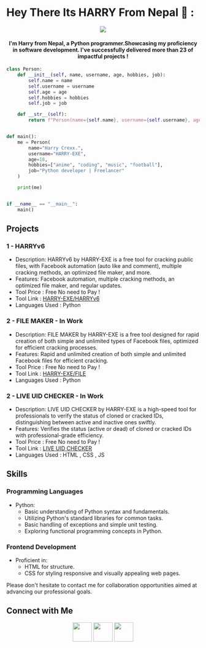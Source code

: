 
# Hey There Its HARRY From Nepal 👋 :

<div align="center">
  <p>
    <img src="https://github.com/HARRY-EXE/HARRY-EXE/assets/94730463/821a8823-804d-4ec3-8643-6cfad890bc3c">
  </p>
  <h4>I'm Harry from Nepal, a Python programmer.Showcasing my proficiency in software development. I've successfully delivered more than 23 of impactful projects ! </h4>
</div>

```python
class Person:
    def __init__(self, name, username, age, hobbies, job):
        self.name = name
        self.username = username
        self.age = age
        self.hobbies = hobbies
        self.job = job

    def __str__(self):
        return f"Person(name={self.name}, username={self.username}, age={self.age}, hobbies={self.hobbies}, job={self.job})"


def main():
    me = Person(
        name="Harry Crexx.",
        username="HARRY-EXE",
        age=18,
        hobbies=["anime", "coding", "music", "football"],
        job="Python developer | Freelancer"
    )

    print(me)


if __name__ == "__main__":
    main()

```

## Projects

### 1 - HARRYv6
- Description: HARRYv6 by HARRY-EXE is a free tool for cracking public files, with Facebook automation (auto like and comment), multiple cracking methods, an optimized file maker, and more.
- Features: Facebook automation, multiple cracking methods, an optimized file maker, and regular updates.
- Tool Price : Free No need to Pay !
- Tool Link : [HARRY-EXE/HARRYv6](https://github.com/harry-exe/HARRYv6)
- Languages Used : Python

### 2 - FILE MAKER - In Work
- Description: FILE MAKER by HARRY-EXE is a free tool designed for rapid creation of both simple and unlimited types of Facebook files, optimized for efficient cracking processes.
- Features:  Rapid and unlimited creation of both simple and unlimited Facebook files for efficient cracking.
- Tool Price : Free No need to Pay !
- Tool Link : [HARRY-EXE/FILE](https://github.com/harry-exe/FILE)
- Languages Used : Python

### 2 - LIVE UID CHECKER - In Work
- Description: LIVE UID CHECKER by HARRY-EXE is a high-speed tool for professionals to verify the status of cloned or cracked IDs, distinguishing between active and inactive ones swiftly.
- Features:  Verifies the status (active or dead) of cloned or cracked IDs with professional-grade efficiency.
- Tool Price : Free No need to Pay !
- Tool Link : [LIVE UID CHECKER](https://harry-exe.github.io/live-uid-checker/)
- Languages Used : HTML , CSS , JS

## Skills

### Programming Languages
- Python:
  - Basic understanding of Python syntax and fundamentals.
  - Utilizing Python's standard libraries for common tasks.
  - Basic handling of exceptions and simple unit testing.
  - Exploring functional programming concepts in Python.
### Frontend Development
- Proficient in:
  - HTML for structure.
  - CSS for styling responsive and visually appealing web pages.

Please don't hesitate to contact me for collaboration opportunities aimed at advancing our professional goals.

## Connect with Me

<p align="center">
    <a href="https://wa.me/+9779746638816" target="_blank" rel="noopener noreferrer"><img src="https://img.icons8.com/color/100/000000/whatsapp.png" width="50" /></a>
    <a href="https://www.facebook.com/urssrixxhboii" target="_blank" rel="noopener noreferrer"><img src="https://img.icons8.com/color/100/000000/facebook-new.png" width="50" /></a>
    <a href="https://t.me/harryexeee" target="_blank" rel="noopener noreferrer"><img src="https://img.icons8.com/color/100/000000/telegram-app.png" width="50" /></a>
</p>

